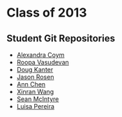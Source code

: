 Class of 2013
=============


Student Git Repositories
------------------------

* [Alexandra Coym](https://github.com/arcoym/printingcodeassignments)
* [Roopa Vasudevan](https://github.com/rouxpz/printing-code)
* [Doug Kanter](https://github.com/dougkanter/printing_code)
* [Jason Rosen](https://github.com/jasonsrosen)
* [Ann Chen](https://github.com/annhchen/PrintingCode)
* [Xinran Wang](https://github.com/xinranwang/PrintingCode)
* [Sean McIntyre](https://github.com/boxysean/itp-printingcode)
* [Luisa Pereira](https://github.com/luisaph/printing_code)